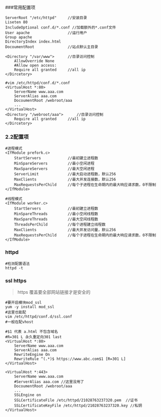 ###常用配置项

    ServerRoot "/etc/httpd"     //安装目录
    Liseten 80
    IncludeOptional conf.d/*.conf //加载额外的*.conf文件
    User apache                 //运行用户
    Group apache
    DirectoryIndex index.html
    DocoumentRoot               //站点默认主目录
    
    <Directory "/var/www">      //目录访问控制
        AllowOverride None      
        #Allow open access:
        Require all granted     //all ip
    </Dircetory>
    
    #vim /etc/httpd/conf.d/*.conf
    <VirtualHost *:80>
        ServerName www.aaa.com
        ServerAlias aaa.com
        DocoumentRoot /webroot/aaa
        ...
    </VirtualHost>
    <Directory "/webroot/aaa">      //目录访问控制
        Require all granted     //all ip
    </Dircetory>
    
### 2.2配置项

    #进程模式
    <IfModule prefork.c>
        StartServers            //最初建立进程数
        MinSpareServers         //最小空闲进程
        MaxSpareServers         //最大空闲进程
        ServerLimit             //最大启动进程数，默认256
        MaxClients              //最大并发连接数，默认256
        MaxRequestsPerChild     //每个子进程在生命期内的最大响应请求数，0不限制
    </IfModule>
    
    #线程模式
    <IfModule worker.c>
        StartServers            //最初建立进程数
        MinSpareThreads         //最小空闲线程数
        MaxSpareThreads         //最大空闲线程数
        ThreadsPerChild         //每个进程建立线程数
        MaxClients              //最大并发访问量，默认256
        MaxRequestsPerChild     //每个子进程在生命期内的最大响应请求数，0不限制
    </IfModule>
    
### httpd

    #检测配置语法
    httpd -t 
    
 ### ssl https
 > https 覆盖要全部网站链接才是安全的 
 
    #要开启模块mod_ssl
    yum -y install mod_ssl
    #这里也能配
    vim /etc/httpd/conf.d/ssl.conf
    #一般在配vhost
    
    #$1 代表 a.html 不包含域名
    #R=301 L 永久重定向301 last
    <VirtualHost *:80>
        ServerName www.aaa.com
        ServerAlias aaa.com
        RewriteEngine On
        RewriteRule ^(.*)$ https://www.abc.com$1 [R=301 L]
    </VirtualHost>
    
    <VirtualHost *:443>
        ServerName www.aaa.com
        #ServerAlias aaa.com //这里没用了
        DocoumentRoot /webroot/aaa
        ...
        SSLEngine on
        SSLCertificateFile /etc/httpd/21028763237320.pem  //证书
        SSLCertificateKeyFile /etc/httpd/21028763237320.key //私钥
    </VirtualHost>
    